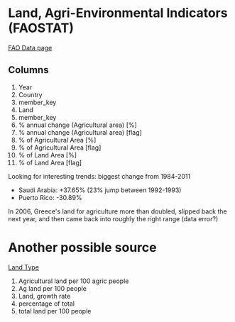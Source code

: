 # Land, Agri-Environmental Indicators (FAOSTAT)
[FAO Data page](http://data.fao.org/dataset-data-filter?entryId=8fcce18b-7f4c-4cdb-aad1-8d3c223ca9cd)

## Columns
1. Year
1. Country
1. member_key
1. Land
1. member_key
1. % annual change (Agricultural area) [%]
1. % annual change (Agricultural area) [flag]
1. % of Agricultural Area [%]
1. % of Agricultural Area [flag]
1. % of Land Area [%]
1. % of Land Area [flag]

Looking for interesting trends:
biggest change from 1984-2011

* Saudi Arabia: +37.65% (23% jump between 1992-1993)
* Puerto Rico: -30.89%

In 2006, Greece's land for agriculture more than doubled, slipped back the next year, and then came back into roughly the right range (data error?)


# Another possible source
[Land Type](http://data.fao.org/dataset-data-filter?entryId=5e082db5-13cd-4c95-8b99-4ae947278222&tab=data)
1. Agricultural land per 100 agric people
2. Ag land per 100 people
3. Land, growth rate
4. percentage of total
5. total land per 100 people